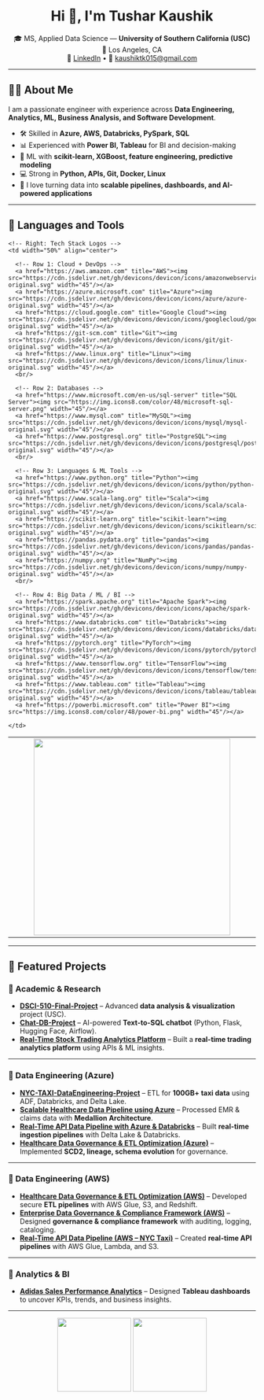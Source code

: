 <!-- Banner (optional). Upload banner.png to this repo and replace path -->
<!-- <img src="./banner.png" width="100%" alt="Tushar Kaushik — Data Engineer / Analyst / ML Enthusiast"/> -->

<h1 align="center">Hi 👋, I'm Tushar Kaushik</h1>

<p align="center">
🎓 MS, Applied Data Science — <b>University of Southern California (USC)</b><br/>
📍 Los Angeles, CA<br/>
🔗 <a href="https://www.linkedin.com/in/tushar-kaushik-493a8115a/">LinkedIn</a> • 
📧 <a href="mailto:kaushiktk015@gmail.com">kaushiktk015@gmail.com</a>
</p>

---

## 👨‍💻 About Me
I am a passionate engineer with experience across **Data Engineering, Analytics, ML, Business Analysis, and Software Development**.  

- 🛠 Skilled in **Azure, AWS, Databricks, PySpark, SQL**  
- 📊 Experienced with **Power BI, Tableau** for BI and decision-making  
- 🤖 ML with **scikit-learn, XGBoost, feature engineering, predictive modeling**  
- 💻 Strong in **Python, APIs, Git, Docker, Linux**  
- 🚀 I love turning data into **scalable pipelines, dashboards, and AI-powered applications**  

---

## 🚀 Languages and Tools  

<table>
  <tr>
    <!-- Left: GIF -->
    <td width="50%" align="center">
      <img src="https://camo.githubusercontent.com/48d30aafc86131bcb77c8085cea9ea944c74ae4f6026127eb5be2d7bae8f285b/68747470733a2f2f6d69726f2e6d656469756d2e636f6d2f76322f726573697a653a6669743a3637392f312a7a566e574a7479474f585f6b5549446d3663634366512e676966" width="400"/>
    </td>

    <!-- Right: Tech Stack Logos -->
    <td width="50%" align="center">

      <!-- Row 1: Cloud + DevOps -->
      <a href="https://aws.amazon.com" title="AWS"><img src="https://cdn.jsdelivr.net/gh/devicons/devicon/icons/amazonwebservices/amazonwebservices-original.svg" width="45"/></a>
      <a href="https://azure.microsoft.com" title="Azure"><img src="https://cdn.jsdelivr.net/gh/devicons/devicon/icons/azure/azure-original.svg" width="45"/></a>
      <a href="https://cloud.google.com" title="Google Cloud"><img src="https://cdn.jsdelivr.net/gh/devicons/devicon/icons/googlecloud/googlecloud-original.svg" width="45"/></a>
      <a href="https://git-scm.com" title="Git"><img src="https://cdn.jsdelivr.net/gh/devicons/devicon/icons/git/git-original.svg" width="45"/></a>
      <a href="https://www.linux.org" title="Linux"><img src="https://cdn.jsdelivr.net/gh/devicons/devicon/icons/linux/linux-original.svg" width="45"/></a>
      <br/>

      <!-- Row 2: Databases -->
      <a href="https://www.microsoft.com/en-us/sql-server" title="SQL Server"><img src="https://img.icons8.com/color/48/microsoft-sql-server.png" width="45"/></a>
      <a href="https://www.mysql.com" title="MySQL"><img src="https://cdn.jsdelivr.net/gh/devicons/devicon/icons/mysql/mysql-original.svg" width="45"/></a>
      <a href="https://www.postgresql.org" title="PostgreSQL"><img src="https://cdn.jsdelivr.net/gh/devicons/devicon/icons/postgresql/postgresql-original.svg" width="45"/></a>
      <br/>

      <!-- Row 3: Languages & ML Tools -->
      <a href="https://www.python.org" title="Python"><img src="https://cdn.jsdelivr.net/gh/devicons/devicon/icons/python/python-original.svg" width="45"/></a>
      <a href="https://www.scala-lang.org" title="Scala"><img src="https://cdn.jsdelivr.net/gh/devicons/devicon/icons/scala/scala-original.svg" width="45"/></a>
      <a href="https://scikit-learn.org" title="scikit-learn"><img src="https://cdn.jsdelivr.net/gh/devicons/devicon/icons/scikitlearn/scikitlearn-original.svg" width="45"/></a>
      <a href="https://pandas.pydata.org" title="pandas"><img src="https://cdn.jsdelivr.net/gh/devicons/devicon/icons/pandas/pandas-original.svg" width="45"/></a>
      <a href="https://numpy.org" title="NumPy"><img src="https://cdn.jsdelivr.net/gh/devicons/devicon/icons/numpy/numpy-original.svg" width="45"/></a>
      <br/>

      <!-- Row 4: Big Data / ML / BI -->
      <a href="https://spark.apache.org" title="Apache Spark"><img src="https://cdn.jsdelivr.net/gh/devicons/devicon/icons/apache/spark-original.svg" width="45"/></a>
      <a href="https://www.databricks.com" title="Databricks"><img src="https://cdn.jsdelivr.net/gh/devicons/devicon/icons/databricks/databricks-original.svg" width="45"/></a>
      <a href="https://pytorch.org" title="PyTorch"><img src="https://cdn.jsdelivr.net/gh/devicons/devicon/icons/pytorch/pytorch-original.svg" width="45"/></a>
      <a href="https://www.tensorflow.org" title="TensorFlow"><img src="https://cdn.jsdelivr.net/gh/devicons/devicon/icons/tensorflow/tensorflow-original.svg" width="45"/></a>
      <a href="https://www.tableau.com" title="Tableau"><img src="https://cdn.jsdelivr.net/gh/devicons/devicon/icons/tableau/tableau-original.svg" width="45"/></a>
      <a href="https://powerbi.microsoft.com" title="Power BI"><img src="https://img.icons8.com/color/48/power-bi.png" width="45"/></a>

    </td>
  </tr>
</table>

---

## 📌 Featured Projects  

### 🔹 Academic & Research  
- [**DSCI-510-Final-Project**](https://github.com/tkaushik015/DSCI-510-Final-Project) – Advanced **data analysis & visualization** project (USC).  
- [**Chat-DB-Project**](https://github.com/tkaushik015/Chat-DB-Project-main) – AI-powered **Text-to-SQL chatbot** (Python, Flask, Hugging Face, Airflow).  
- [**Real-Time Stock Trading Analytics Platform**](https://github.com/tkaushik015/Real-Time-Stock-Trading-Analytics-Platform) – Built a **real-time trading analytics platform** using APIs & ML insights.  

---

### 🔹 Data Engineering (Azure)  
- [**NYC-TAXI-DataEngineering-Project**](https://github.com/tkaushik015/NYC-TAXi-DataEngineering-Project) – ETL for **100GB+ taxi data** using ADF, Databricks, and Delta Lake.  
- [**Scalable Healthcare Data Pipeline using Azure**](https://github.com/tkaushik015/Scalable-Healthcare-Data-Pipeline-using-Azure) – Processed EMR & claims data with **Medallion Architecture**.  
- [**Real-Time API Data Pipeline with Azure & Databricks**](https://github.com/tkaushik015/Real-Time-API-Data-Pipeline-with-Azure-and-Databricks) – Built **real-time ingestion pipelines** with Delta Lake & Databricks.  
- [**Healthcare Data Governance & ETL Optimization (Azure)**](https://github.com/tkaushik015/Healthcare-Data-Governance-and-ETL-Optimization-Using-Azure) – Implemented **SCD2, lineage, schema evolution** for governance.  

---

### 🔹 Data Engineering (AWS)  
- [**Healthcare Data Governance & ETL Optimization (AWS)**](https://github.com/tkaushik015/Healthcare-Data-Governance-and-ETL-Optimization-Using-AWS) – Developed secure **ETL pipelines** with AWS Glue, S3, and Redshift.  
- [**Enterprise Data Governance & Compliance Framework (AWS)**](https://github.com/tkaushik015/Enterprise-Data-Governance-and-Compliance-Framework-on-AWS) – Designed **governance & compliance framework** with auditing, logging, cataloging.  
- [**Real-Time API Data Pipeline (AWS – NYC Taxi)**](https://github.com/tkaushik015/Real-Time-API-Data-Pipeline-with-AWS-NYC-Taxi-Data) – Created **real-time API pipelines** with AWS Glue, Lambda, and S3.  

---

### 🔹 Analytics & BI  
- [**Adidas Sales Performance Analytics**](https://github.com/tkaushik015/Adidas-Sales-Performance-Analytics-Insights-Driven-Decision-Making-with-Tableau) – Designed **Tableau dashboards** to uncover KPIs, trends, and business insights.  

---

<p align="center">
<img src="https://github-readme-stats.vercel.app/api?username=tkaushik015&show_icons=true&theme=radical" height="150"/> 
<img src="https://github-readme-stats.vercel.app/api/top-langs/?username=tkaushik015&layout=compact&theme=radical" height="150"/>
</p>
